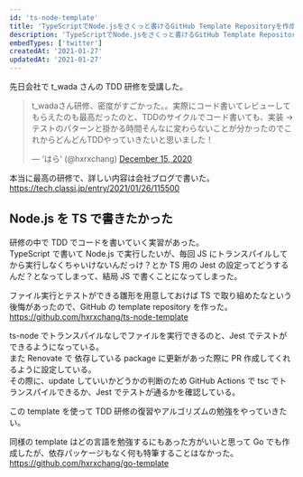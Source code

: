 ```yaml
---
id: 'ts-node-template'
title: 'TypeScriptでNode.jsをさくっと書けるGitHub Template Repositoryを作成した'
description: 'TypeScriptでNode.jsをさくっと書けるGitHub Template Repository を作成した'
embedTypes: ['twitter']
createdAt: '2021-01-27'
updatedAt: '2021-01-27'
---
```


先日会社で t_wada さんの TDD 研修を受講した。

<blockquote class="twitter-tweet"><p lang="ja" dir="ltr">t_wadaさん研修、密度がすごかった。。実際にコード書いてレビューしてもらえたのも最高だったのと、TDDのサイクルでコード書いても、実装 -&gt; テストのパターンと掛かる時間そんなに変わらないことが分かったのでこれからどんどんTDDやっていきたいと思いました！</p>&mdash; ‘はら&#39; (@hxrxchang) <a href="https://twitter.com/hxrxchang/status/1338771326148874242?ref_src=twsrc%5Etfw">December 15, 2020</a></blockquote> <script async src="https://platform.twitter.com/widgets.js" charset="utf-8"></script>

本当に最高の研修で、詳しい内容は会社ブログで書いた。  
https://tech.classi.jp/entry/2021/01/26/115500

## Node.js を TS で書きたかった

研修の中で TDD でコードを書いていく実習があった。  
TypeScript で書いて Node.js で実行したいが、毎回 JS にトランスパイルしてから実行しなくちゃいけないんだっけ？とか TS 用の Jest の設定ってどうするんだ？となってしまって、結局 JS で書くことになってしまった。

ファイル実行とテストができる雛形を用意しておけば TS で取り組めたなという後悔があったので、GitHub の template repository を作った。  
https://github.com/hxrxchang/ts-node-template

ts-node でトランスパイルなしでファイルを実行できるのと、Jest でテストができるようになっている。  
また Renovate で 依存している package に更新があった際に PR 作成してくれるように設定している。  
その際に、update していいかどうかの判断のため GitHub Actions で tsc でトランスパイルできるか、Jest でテストが通るかを確認している。

この template を使って TDD 研修の復習やアルゴリズムの勉強をやっていきたい。

同様の template はどの言語を勉強するにもあった方がいいと思って Go でも作成したが、依存パッケージもなく何も特筆することはなかった。  
https://github.com/hxrxchang/go-template

